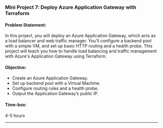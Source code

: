 ### Mini Project 7: Deploy Azure Application Gateway with Terraform

#### **Problem Statement:**
In this project, you will deploy an Azure Application Gateway, which acts as a load balancer and web traffic manager. You’ll configure a backend pool with a simple VM, and set up basic HTTP routing and a health probe. This project will teach you how to handle load balancing and traffic management with Azure's Application Gateway using Terraform.

#### **Objective:**
- Create an Azure Application Gateway.
- Set up backend pool with a Virtual Machine.
- Configure routing rules and a health probe.
- Output the Application Gateway’s public IP.

#### **Time-box:**
4-5 hours

---
